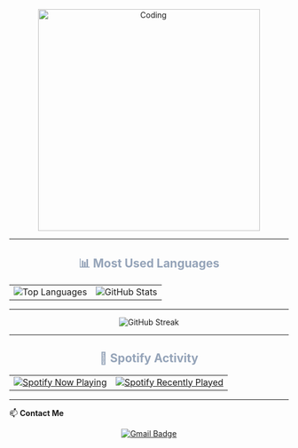 <div align="center">
  <img alt="Coding" width="400" src="https://media.tenor.com/sbfBfp3FeY8AAAAj/oia-uia.gif">
</div>

---

<div align="center">
  <h2 style="color:#94a3b8;">📊 Most Used Languages</h2>
  <table>
    <tr>
      <td>
        <img src="https://github-readme-stats.vercel.app/api/top-langs/?username=Strixyl&layout=pie&theme=slateorange" alt="Top Languages">
      </td>
      <td>
        <img src="https://github-readme-stats.vercel.app/api?username=Strixyl&show_icons=true&theme=slateorange" alt="GitHub Stats">
      </td>
    </tr>
  </table>
</div>

---

<div align="center">
  <img src="https://nirzak-streak-stats.vercel.app/?user=Strixyl&theme=slateorange&hide_border=true" alt="GitHub Streak">
</div>

---

<div align="center">
  <h2 style="color:#94a3b8;">🎵 Spotify Activity</h2>
  <table>
    <tr>
      <td>
        <!-- ✅ Now Playing (DigitalOcean endpoint with black background) -->
        <a href="https://github.com/kittinan/spotify-github-profile">
          <img src="https://spotify-github-profile.kittinanx.com/api/view?uid=qkoi3o0oqybzwf6ja5hvtzw5m&cover_image=true&theme=default&show_offline=false&background_color=000000&interchange=true&bar_color=94a3b8&bar_color_cover=true" alt="Spotify Now Playing">
        </a>
      </td>
      <td>
        <!-- ✅ Recently Played (Slate + Black style) -->
        <a href="https://spotify-recently-played-readme.vercel.app/api?user=qkoi3o0oqybzwf6ja5hvtzw5m">
          <img src="https://spotify-recently-played-readme.vercel.app/api?user=qkoi3o0oqybzwf6ja5hvtzw5m&unique=true&count=5&background_color=000000&text_color=94a3b8" alt="Spotify Recently Played">
        </a>
      </td>
    </tr>
  </table>
</div>

---

📫 **Contact Me**

<div align="center">
  <a href="mailto:your.email@gmail.com">
    <img src="https://img.shields.io/badge/Gmail-000000?style=for-the-badge&logo=gmail&logoColor=white" alt="Gmail Badge">
  </a>
</div>
